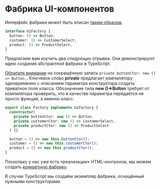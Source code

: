 # Фабрика UI-компонентов

Интерфейс фабрики может быть описан [таким образом](https://codesandbox.io/s/step-1-demo-03-16-module-3-z3u7b?file=/src/i-face-factory.ts).

```ts
interface UiFactory {
  button: () => Button;
  customer: () => CustomerSelect;
  product: () => ProductSelect;
}
```

Предлагаем вам изучить два следующих отрывка. Они демонстрируют идею создания абстрактной фабрики в TypeScript.

[Обратите внимание](https://codesandbox.io/s/step-1-demo-03-16-module-3-z3u7b?file=/src/factory.ts) на сокращённую запись `private buttonCtor: new () => Button,`. Ключевое слово **private** предлагает компилятору одновременно с описанием параметра конструктора создать приватное поле класса. Обозначение типа **new ()=>Button** требует от компилятора проверить, что в качестве параметра передаётся не просто функция, а именно класс.

```ts
export class Factory implements UiFactory {
  constructor(
    private buttonCtor: new () => Button,
    private customerCtor: new () => CustomerSelect,
    private productCtor: new () => ProductSelect
  ) {}

  button = () => new this.buttonCtor();
  customer = () => new this.customerCtor();
  product = () => new this.productCtor();
}
```

Поскольку у нас уже есть «реализации» HTML-контролов, мы можем создать [конкретную фабрику](https://codesandbox.io/s/step-1-demo-03-16-module-3-z3u7b?file=/src/html/factory.ts).

В случае TypeScript мы создаём экземпляр фабрики, оснащённый нужными конструкторами.
